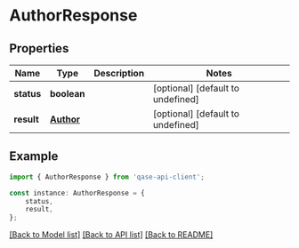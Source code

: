 # AuthorResponse


## Properties

Name | Type | Description | Notes
------------ | ------------- | ------------- | -------------
**status** | **boolean** |  | [optional] [default to undefined]
**result** | [**Author**](Author.md) |  | [optional] [default to undefined]

## Example

```typescript
import { AuthorResponse } from 'qase-api-client';

const instance: AuthorResponse = {
    status,
    result,
};
```

[[Back to Model list]](../README.md#documentation-for-models) [[Back to API list]](../README.md#documentation-for-api-endpoints) [[Back to README]](../README.md)
